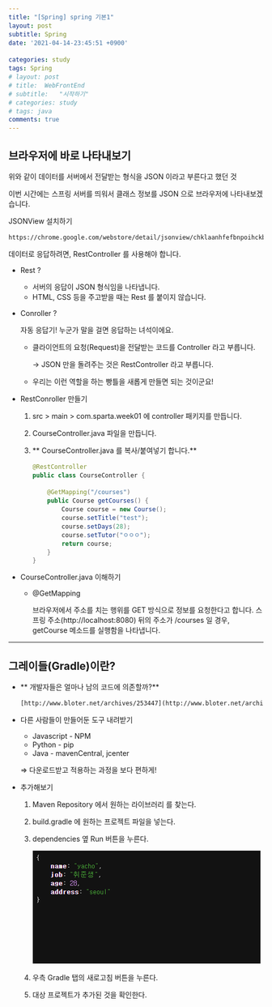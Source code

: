 ```yaml
---
title: "[Spring] spring 기본1"
layout: post
subtitle: Spring
date: '2021-04-14-23:45:51 +0900'

categories: study
tags: Spring
# layout: post
# title:  WebFrontEnd
# subtitle:   "시작하기"
# categories: study
# tags: java
comments: true
---
```



## 브라우저에 바로 나타내보기

위와 같이 데이터를 서버에서 전달받는 형식을 JSON 이라고 부른다고 했던 것

이번 시간에는 스프링 서버를 띄워서 클래스 정보를 JSON 으로 브라우저에 나타내보겠습니다.


 JSONView 설치하기

```html
https://chrome.google.com/webstore/detail/jsonview/chklaanhfefbnpoihckbnefhakgolnmc?hl=en
```

데이터로 응답하려면, RestController 를 사용해야 합니다.

- Rest ?
    - 서버의 응답이 JSON 형식임을 나타냅니다.
    - HTML, CSS 등을 주고받을 때는 Rest 를 붙이지 않습니다.
- Conroller ?

    자동 응답기!
    누군가 말을 걸면 응답하는 녀석이에요.

    - 클라이언트의 요청(Request)을 전달받는 코드를 Controller 라고 부릅니다.

        → JSON 만을 돌려주는 것은 RestController 라고 부릅니다.

    - 우리는 이런 역할을 하는 빵틀을 새롭게 만들면 되는 것이군요!
- RestConroller 만들기
    1. src > main > com.sparta.week01 에 controller 패키지를 만듭니다.
    2. CourseController.java 파일을 만듭니다.
    3. ** CourseController.java 를 복사/붙여넣기 합니다.**

        ```java
        @RestController
        public class CourseController {

            @GetMapping("/courses")
            public Course getCourses() {
                Course course = new Course();
                course.setTitle("test");
                course.setDays(28);
                course.setTutor("ㅇㅇㅇ");
                return course;
            }
        }
        ```

- CourseController.java 이해하기
    - @GetMapping

        브라우저에서 주소를 치는 행위를 GET 방식으로 정보를 요청한다고 합니다. 스프링 주소(http://localhost:8080) 뒤의 주소가 /courses 일 경우, getCourse 메소드를 실행함을 나타냅니다.


-----


## 그레이들(Gradle)이란?

- ** 개발자들은 얼마나 남의 코드에 의존할까?**

    ```html
    [http://www.bloter.net/archives/253447](http://www.bloter.net/archives/253447)
    ```

- 다른 사람들이 만들어둔 도구 내려받기
    - Javascript - NPM
    - Python - pip
    - Java - mavenCentral, jcenter

    ⇒ 다운로드받고 적용하는 과정을 보다 편하게!

- 추가해보기
    1. Maven Repository 에서 원하는 라이브러리 를 찾는다.
    2. build.gradle 에 원하는 프로젝트 파일을 넣는다.
    3. dependencies 옆 Run 버튼을 누른다.

        ![20210414_234428](/assets/20210414_234428.png)

    4. 우측 Gradle 탭의 새로고침 버튼을 누른다.
    5. 대상 프로젝트가 추가된 것을 확인한다.
